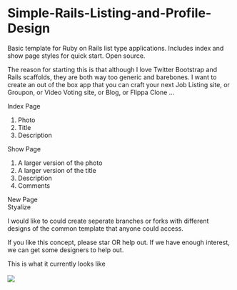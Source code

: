 Simple-Rails-Listing-and-Profile-Design
=======================================

Basic template for Ruby on Rails list type applications. Includes index and show page styles for quick start. Open source. 

The reason for starting this is that although I love Twitter Bootstrap and Rails scaffolds, they are both way too generic and barebones. I want to create an out of the box app that you can craft your next Job Listing site, or Groupon, or Video Voting site, or Blog, or Flippa Clone ...

Index Page<br>
1. Photo <br>
2. Title <br>
3. Description

Show Page<br>
1. A larger version of the photo<br>
2. A larger version of the title <br>
3. Description <br>
4. Comments

New Page<br>
Styalize

I would like to could create seperate branches or forks with different designs of the common template that anyone could access.

If you like this concept, please star OR help out. If we have enough interest, we can get some designers to help out.

This is what it currently looks like <br><br> <img src="http://snag.gy/MBijF.jpg">
